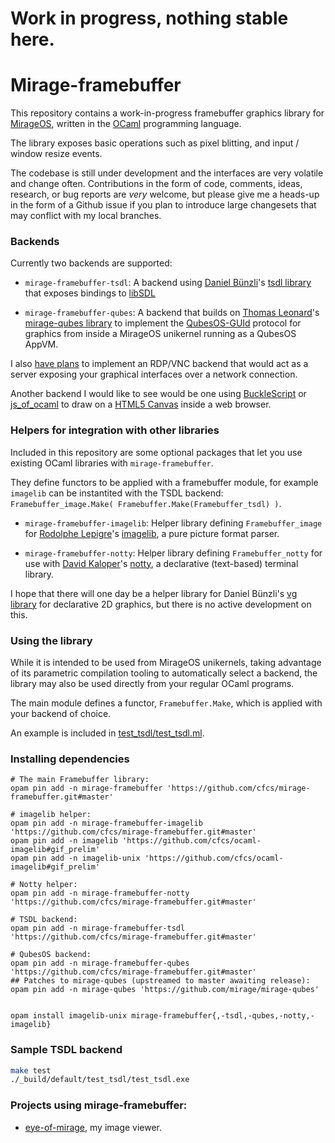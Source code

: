 # Work in progress, nothing stable here.

# Mirage-framebuffer

This repository contains a work-in-progress framebuffer graphics library for [MirageOS](https://mirage.io), written in the [OCaml](https://ocaml.org) programming language.

The library exposes basic operations such as pixel blitting, and input / window resize events.

The codebase is still under development and the interfaces are very volatile and change often.
Contributions in the form of code, comments, ideas, research, or bug reports are *very* welcome, but please give me a heads-up in the form of a Github issue if you plan to introduce large changesets that may conflict with my local branches.

### Backends

Currently two backends are supported:

- `mirage-framebuffer-tsdl`: A backend using [Daniel Bünzli](https://github.com/dbuenzli)'s [tsdl library](http://erratique.ch/software/tsdl) that exposes bindings to [libSDL](https://www.libsdl.org)

- `mirage-framebuffer-qubes`: A backend that builds on [Thomas Leonard](https://github.com/talex5)'s [mirage-qubes library](https://github.com/talex5/mirage-qubes) to implement the [QubesOS-GUId](https://www.qubes-os.org/doc/gui/) protocol for graphics from inside a MirageOS unikernel running as a QubesOS AppVM.

I also [have plans](https://github.com/cfcs/mirage-framebuffer/issues/1) to implement an RDP/VNC backend that would act as a server exposing your graphical interfaces over a network connection.

Another backend I would like to see would be one using [BuckleScript](https://bucklescript.github.io/bucklescript/) or [js_of_ocaml](http://ocsigen.org/js_of_ocaml/) to draw on a [HTML5 Canvas](https://developer.mozilla.org/en-US/docs/Web/API/Canvas_API) inside a web browser.

### Helpers for integration with other libraries

Included in this repository are some optional packages that let you use
existing OCaml libraries with `mirage-framebuffer`.

They define functors to be applied with a framebuffer module, for example `imagelib` can be instantited with the TSDL backend:
`Framebuffer_image.Make( Framebuffer.Make(Framebuffer_tsdl) )`.

- `mirage-framebuffer-imagelib`: Helper library defining `Framebuffer_image` for [Rodolphe Lepigre](https://github.com/rlepigre)'s [imagelib](https://github.com/rlepigre/ocaml-imagelib), a pure picture format parser.

- `mirage-framebuffer-notty`: Helper library defining `Framebuffer_notty` for use with [David Kaloper](https://github.com/pqwy)'s [notty](https://github.com/pqwy/notty), a declarative (text-based) terminal library.

I hope that there will one day be a helper library for Daniel Bünzli's [vg library](http://erratique.ch/software/vg) for declarative 2D graphics, but there is no active development on this.

### Using the library

While it is intended to be used from MirageOS unikernels, taking advantage of its parametric compilation tooling to automatically select a backend, the library may also be used directly from your regular OCaml programs.

The main module defines a functor, `Framebuffer.Make`, which is applied with your backend of choice.

An example is included in [test_tsdl/test_tsdl.ml](./test_tsdl/test_tdl.ml#L80).


### Installing dependencies

```
# The main Framebuffer library:
opam pin add -n mirage-framebuffer 'https://github.com/cfcs/mirage-framebuffer.git#master'

# imagelib helper:
opam pin add -n mirage-framebuffer-imagelib 'https://github.com/cfcs/mirage-framebuffer.git#master'
opam pin add -n imagelib 'https://github.com/cfcs/ocaml-imagelib#gif_prelim'
opam pin add -n imagelib-unix 'https://github.com/cfcs/ocaml-imagelib#gif_prelim'

# Notty helper:
opam pin add -n mirage-framebuffer-notty 'https://github.com/cfcs/mirage-framebuffer.git#master'

# TSDL backend:
opam pin add -n mirage-framebuffer-tsdl 'https://github.com/cfcs/mirage-framebuffer.git#master'

# QubesOS backend:
opam pin add -n mirage-framebuffer-qubes 'https://github.com/cfcs/mirage-framebuffer.git#master'
## Patches to mirage-qubes (upstreamed to master awaiting release):
opam pin add -n mirage-qubes 'https://github.com/mirage/mirage-qubes'


opam install imagelib-unix mirage-framebuffer{,-tsdl,-qubes,-notty,-imagelib}
```

### Sample TSDL backend

```bash
make test
./_build/default/test_tsdl/test_tsdl.exe
```

### Projects using mirage-framebuffer:

- [eye-of-mirage](https://github.com/cfcs/eye-of-mirage), my image viewer.
